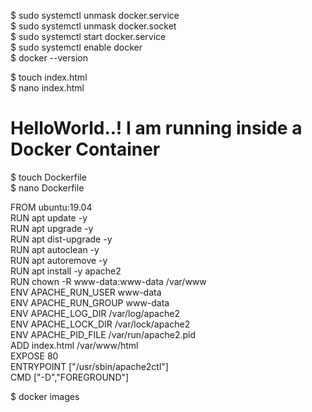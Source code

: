 $ sudo systemctl unmask docker.service  
$ sudo systemctl unmask docker.socket  
$ sudo systemctl start docker.service  
$ sudo systemctl enable docker  
$ docker --version  

$ touch index.html  
$ nano index.html  

<!DOCTYPE html>  
<html>  
        <body>  
                <h1> HelloWorld..! I am running inside a Docker Container  </h1>  
        </body>  
</html>  

$ touch Dockerfile  
$ nano Dockerfile  

FROM ubuntu:19.04  
RUN apt update -y  
RUN apt upgrade -y  
RUN apt dist-upgrade -y  
RUN apt autoclean -y  
RUN apt autoremove -y  
RUN apt install -y apache2  
RUN chown -R www-data:www-data /var/www  
ENV APACHE_RUN_USER www-data  
ENV APACHE_RUN_GROUP www-data  
ENV APACHE_LOG_DIR /var/log/apache2  
ENV APACHE_LOCK_DIR /var/lock/apache2  
ENV APACHE_PID_FILE /var/run/apache2.pid  
ADD index.html /var/www/html  
EXPOSE 80  
ENTRYPOINT ["/usr/sbin/apache2ctl"]  
CMD ["-D","FOREGROUND"]  

$ docker images  
